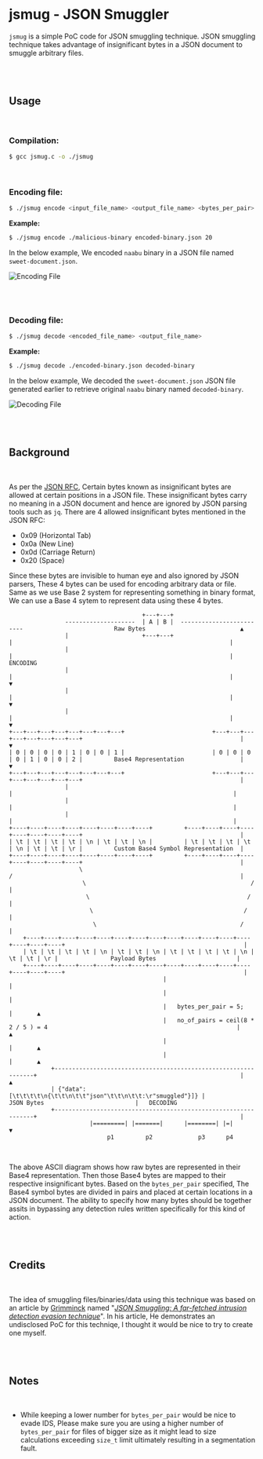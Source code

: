 # jsmug - JSON Smuggler

`jsmug` is a simple PoC code for JSON smuggling technique. JSON smuggling technique takes advantage of insignificant bytes in a JSON document to smuggle arbitrary files.


<br/><br/>
## Usage

<br/>


### Compilation:
```bash
$ gcc jsmug.c -o ./jsmug
```

<br/>

### Encoding file:
```bash
$ ./jsmug encode <input_file_name> <output_file_name> <bytes_per_pair>
```
**Example:**
```bash
$ ./jsmug encode ./malicious-binary encoded-binary.json 20
```

In the below example, We encoded `naabu` binary in a JSON file named `sweet-document.json`.

![Encoding File](media/encoding-demo.png)

<br/><br/>

### Decoding file:
```bash
$ ./jsmug decode <encoded_file_name> <output_file_name>
```
**Example:**
```bash
$ ./jsmug decode ./encoded-binary.json decoded-binary
```


In the below example, We decoded the `sweet-document.json` JSON file generated earlier to retrieve original `naabu` binary named `decoded-binary`.

![Decoding File](media/decoding-demo.png)




<br/><br/>
## Background

<br/>

As per the [JSON RFC](https://datatracker.ietf.org/doc/html/rfc8259#section-2), Certain bytes known as insignificant bytes are allowed at certain positions in a JSON file. These insignificant bytes carry no meaning in a JSON document and hence are ignored by JSON parsing tools such as `jq`. There are 4 allowed insignificant bytes mentioned in the JSON RFC:

* 0x09 (Horizontal Tab)
* 0x0a (New Line)
* 0x0d (Carriage Return)
* 0x20 (Space)

Since these bytes are invisible to human eye and also ignored by JSON parsers, These 4 bytes can be used for encoding arbitrary data or file. Same as we use Base 2 system for representing something in binary format, We can use a Base 4 sytem to represent data using these 4 bytes.


```
                                      +---+---+                                                                                         
                --------------------  | A | B |  -------------------------                          Raw Bytes                           ▲
                |                     +---+---+                          |                                                              |
                |                                                        |                                                              |   ENCODING
                |                                                        |                                                              |       ▼
                |                                                        |                                                              |       ▼
                |                                                        |                                                              |       ▼
+---+---+---+---+---+---+---+---+                         +---+---+---+---+---+---+---+---+                                             |       ▼
| 0 | 0 | 0 | 0 | 1 | 0 | 0 | 1 |                         | 0 | 0 | 0 | 0 | 1 | 0 | 0 | 2 |         Base4 Representation                |       ▼
+---+---+---+---+---+---+---+---+                         +---+---+---+---+---+---+---+---+                                             |
                |                                                       |                                                               |
                |                                                       |                                                               |
                |                                                       |                                                               |
+----+----+----+----+----+----+----+----+         +----+----+----+----+----+----+----+----+                                             |
| \t | \t | \t | \t | \n | \t | \t | \n |         | \t | \t | \t | \t | \n | \t | \t | \r |         Custom Base4 Symbol Representation  |
+----+----+----+----+----+----+----+----+         +----+----+----+----+----+----+----+----+                                             |
                    \                                                 /                                                                 |
                     \                                               /                                                                  |
                      \                                             /                                                                   |
                       \                                           /                                                                    |
                        \                                         /                                                                     |
    +----+----+----+----+----+----+----+----+----+----+----+----+----+----+----+----+                                                   |
    | \t | \t | \t | \t | \n | \t | \t | \n | \t | \t | \t | \t | \n | \t | \t | \r |               Payload Bytes                       |
    +----+----+----+----+----+----+----+----+----+----+----+----+----+----+----+----+                                                   |
                                            |                                                                                           |
                                            |                                                                                           |
                                            |   bytes_per_pair = 5;                                                                     |       ▲
                                            |   no_of_pairs = ceil(8 * 2 / 5 ) = 4                                                      |       ▲
                                            |                                                                                           |       ▲
                                            |                                                                                           |       ▲
            +----------------------------------------------------------------+                                                          |       ▲
            | {"data":[\t\t\t\t\n{\t\t\n\t\t"json"\t\t\n\t\t:\r"smuggled"}]} |                      JSON Bytes                          |   DECODING
            +----------------------------------------------------------------+                                                          |
                       |=========| |=======|      |========| |=|                                                                        ▼
                            p1         p2             p3      p4
```
<br/>

The above ASCII diagram shows how raw bytes are represented in their Base4 representation. Then those Base4 bytes are mapped to their respective insignificant bytes. Based on the `bytes_per_pair` specified, The Base4 symbol bytes are divided in pairs and placed at certain locations in a JSON document. The ability to specify how many bytes should be together assits in bypassing any detection rules written specifically for this kind of action.



<br/><br/>
## Credits

<br/>

The idea of smuggling files/binaries/data using this technique was based on an article by [Grimminck](https://grimminck.medium.com/) named "[*JSON Smuggling: A far-fetched intrusion detection evasion technique*](https://grimminck.medium.com/json-smuggling-a-far-fetched-intrusion-detection-evasion-technique-51ed8f5ee05f)". In his article, He demonstrates an undisclosed PoC for this techniqe, I thought it would be nice to try to create one myself.



<br/><br/>
## Notes

<br/>

* While keeping a lower number for `bytes_per_pair` would be nice to evade IDS, Please make sure you are using a higher number of `bytes_per_pair` for files of bigger size as it might lead to size calculations exceeding `size_t` limit ultimately resulting in a segmentation fault.